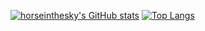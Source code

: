 [![horseinthesky's GitHub stats](https://github-readme-stats.vercel.app/api?username=horseinthesky&show_icons=true&hide_title=true&hide_border=true&include_all_commits=true&count_private=true&card_width=500)](https://github.com/horseinthesky)
[![Top Langs](https://github-readme-stats.vercel.app/api/top-langs/?username=horseinthesky&hide_title=true&hide_border=true&card_width=500&hide=javascript,vim%20script)](https://github.com/horseinthesky)
<!--
**horseinthesky/horseinthesky** is a ✨ _special_ ✨ repository because its `README.md` (this file) appears on your GitHub profile.

Here are some ideas to get you started:

- 🔭 I’m currently working on ...
- 🌱 I’m currently learning ...
- 👯 I’m looking to collaborate on ...
- 🤔 I’m looking for help with ...
- 💬 Ask me about ...
- 📫 How to reach me: ...
- 😄 Pronouns: ...
- ⚡ Fun fact: ...
-->
